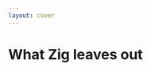 ```yaml
---
layout: cover
---
```

# What Zig leaves out

<Citation
  author="Rich Hickey"
  citeHref="https://www.infoq.com/presentations/Simple-Made-Easy/"
  citeText="Simple Made Easy">
  <template v-slot:quote>
    <p slot="quote">
    <span>We need to build <span class="color:accent">simple systems</span> if we want to build <span class="color:accent">good systems</span>.</span>
    <br>
    The benefits of simplicity are: ease of understanding, ease of change, ease of debugging, flexibility.
    </p>
  </template>
</Citation>

<br>

<Citation
  author="Steve Jobs"
  citeHref="https://youtu.be/H8eP99neOVs?t=91"
  citeText="Apple's World Wide Developers Conference 1997">
  <template v-slot:quote>
    <p slot="quote">
    <span>Focusing is about <span class="color:accent">saying no</span></span>.
    </p>
  </template>
</Citation>

<!--
Let's see a couple of features that Zig purposely leaves out.

- automatic memory management
- operator overloading
- exceptions
- interfaces, polymorphism
-->
